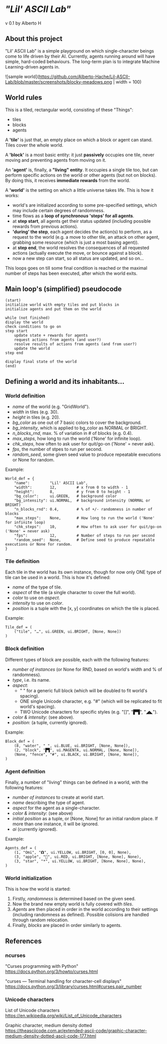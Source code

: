 # *"Lil' ASCII Lab"*

v 0.1
by Alberto H

## About this project

"Lil' ASCII Lab" is a simple playground on which single-character beings come to life driven by their AI.
Currently, agents running around will have simple, hard-coded behaviours. The long-term plan is to integrate Machine Learning-driven agents in.

![sample world](https://github.com/Alberto-Hache/Lil-ASCII-Lab/blob/master/screenshots/blocky-meadows.png | width = 100)

## World rules

This is a tiled, rectangular world, consisting of these "Things":

* tiles
* blocks
* agents

A **'tile'** is just that, an empty place on which a block or agent can stand. Tiles cover the whole world.

A **'block'** is a most basic entity: it just **passively** occupies one tile, never moving and preventing agents from moving on it.

An **'agent'** is, finally, a **"living" entity**. It occupies a single tile too, but can perform specific actions on the world or other agents (but not on blocks). By doing this, it receives **immediate rewards** from the world.

A **'world'** is the setting on which a little universe takes life. This is how it works:

* world's are initialized according to some pre-specified settings, which may include certain degrees of randomness.
* time flows as a **loop of *synchronous* 'steps' for all agents**.
* at **step start**, all agents get their status updated (including possible rewards from previous actions).
* **'during' the step**, each agent decides the action(s) to perform, as a request to the world (e.g. a move to other tile, an attack on other agent, grabbing some resource (which is just a most basing agent)).
* at **step end**, the world resolves the consequences of all requested actions (actually execute the move, or bounce against a block).
* now a new step can start, so all status are updated, and so on...

This loops goes on till some final condition is reached or the maximal number of steps has been executed, after which the world exits.

## Main loop's (simplified) pseudocode

    (start)
    initialize world with empty tiles and put blocks in
    initialize agents and put them on the world

    while (not finished)
    display the world
    check conditions to go on
    step start
        update state + rewards for agents
        request actions from agents (and user?)
        resolve results of actions from agents (and from user?)
        update the world
    step end

    display final state of the world
    (end)

## Defining a world and its inhabitants...

### World definition

* *name* of the world (e.g. "GridWorld").
* *width* in tiles (e.g. 30).
* *height* in tiles (e.g. 20).
* *bg_color* as one out of 7 basic colors to cover the background.
* *bg_intensity*, which is applied to bg_color as NORMAL or BRIGHT.
* *n_blocks_rnd*, max. % of variation in # of blocks (e.g. 0.4).
* *max_steps*, how long to run the world ('None' for infinite loop).
* *chk_steps*, how often to ask user for quit/go-on ('None' = never ask).
* *fps*, the number of stpes to run per second.
* *random_seed*, some given seed value to produce repeatable executions or None for random.

Example:

    World_def = {
        "name":         "Lil' ASCII Lab",
        "width":        12,         # x from 0 to width - 1
        "height":       8,          # y from 0 to height - 1
        "bg_color":     ui.GREEN,   # background color
        "bg_intensity": ui.NORMAL,  # background intensity (NORMAL or BRIGHT)
        "n_blocks_rnd": 0.4,        # % of +/- randomness in number of blocks
        "max_steps":    None,       # How long to run the world ('None' for infinite loop)
        "chk_steps":    10,         # How often to ask user for quit/go-on ('None' = never ask)
        "fps":          12,         # Number of steps to run per second
        "random_seed":  None,       # Define seed to produce repeatable executions or None for random.
    }


### Tile definition

Each tile in the world has its own instance, though for now only ONE type of tile can be used in a world. This is how it's defined:

* *name* of the type of tile.
* *aspect* of the tile (a single character to cover the full world).
* *color* to use on _aspect_.
* *intensity* to use on *color*.
* *position* is a tuple with the [x, y] coordinates on which the tile is placed.

Example:

    Tile_def = (
        ("tile", "…", ui.GREEN, ui.BRIGHT, [None, None])
    )

### Block definition

Different types of block are possible, each with the following features:

* *number of instances* (or None for RND, based on world's width and % of randomness).
* *type*, i.e. its name.
* *aspect*:
    * " " for a generic full block (which will be doubled to fit world's spacing).
    * ONE single Unicode character, e.g. "#" (which will be replicated to fit world's spacing).
    * TWO Unicode characters for specific styles (e.g. "[]", "▛▜", "◢◣").
* *color & intensity*:  (see above).
* *position*: (a tuple, currently ignored).

Example:

    Block_def = (
        (8, "water", " ", ui.BLUE, ui.BRIGHT, [None, None]),
        (2, "block", "▛▜", ui.MAGENTA, ui.NORMAL, [None, None]),
        (None, "fence", "#", ui.BLACK, ui.BRIGHT, [None, None]),
    )

### Agent definition

Finally, a number of "living" things can be defined in a world, with the following features:

* *number of instances* to create at world start.
* *name* describing the type of agent.
* *aspect* for the agent as a single-character.
* *color & intensity*: (see above)
* *initial position* as a tuple, or [None, None] for an initial random place. If more than one instance, it will be ignored.
* *ai* (currently ignored).

Example:

    Agents_def = (
        (1, "Omi", "𝝮", ui.YELLOW, ui.BRIGHT, [0, 0], None),
        (3, "apple", "", ui.RED, ui.BRIGHT, [None, None], None),
        (3, "star", "*", ui.YELLOW, ui.BRIGHT, [None, None], None),
    )

### World initialization

This is how the world is started:

1. Firstly, *randomness* is determined based on the given seed.
1. Now the brand new empty world is fully covered with *tiles*.
1. *Agents* are then placed in order in the world according to their settings (including randomness as defined). Possible colisions are handled through random relocation.
1. Finally, *blocks* are placed in order similarly to agents.

## References

### ncurses

"Curses programming with Python"
<https://docs.python.org/3/howto/curses.html>

"curses — Terminal handling for character-cell displays"
<https://docs.python.org/3/library/curses.html#curses.pair_number>

### Unicode characters

List of Unicode characters
<https://en.wikipedia.org/wiki/List_of_Unicode_characters>

Graphic character, medium density dotted
<https://theasciicode.com.ar/extended-ascii-code/graphic-character-medium-density-dotted-ascii-code-177.html>